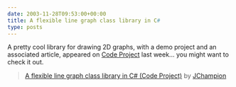 ```yaml
---
date: 2003-11-28T09:53:00+00:00
title: A flexible line graph class library in C#
type: posts
---
```

A pretty cool library for drawing 2D graphs, with a demo project and an associated article, appeared on [Code Project](http://www.codeproject.com) last week... you might want to check it out.

> [A flexible line graph class library in C# (Code Project)](http://www.codeproject.com/csharp/ZedGraph.asp) by [JChampion](http://www.codeproject.com/script/profile/whos_who.asp?id=204832)
